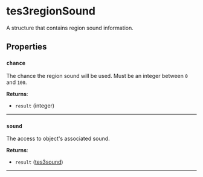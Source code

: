 <!---
	This file is autogenerated. Do not edit this file manually. Your changes will be ignored.
	More information: https://github.com/MWSE/MWSE/tree/master/docs
-->

# tes3regionSound

A structure that contains region sound information.

## Properties

### `chance`
<div class="search_terms" style="display: none">chance</div>

The chance the region sound will be used. Must be an integer between `0` and `100`.

**Returns**:

* `result` (integer)

***

### `sound`
<div class="search_terms" style="display: none">sound</div>

The access to object's associated sound.

**Returns**:

* `result` ([tes3sound](../../types/tes3sound))

***

